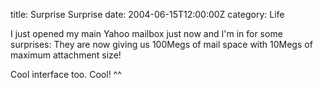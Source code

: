 title: Surprise Surprise
date: 2004-06-15T12:00:00Z
category: Life

I just opened my main Yahoo mailbox just now and I'm in for some surprises: They are now giving us 100Megs of mail space with 10Megs of maximum attachment size!

Cool interface too. Cool! ^^
